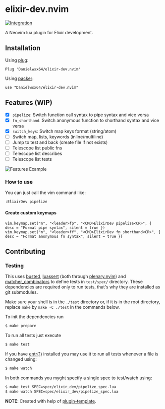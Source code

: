 # elixir-dev.nvim

[![Integration][integration-badge]][integration-runs]

A Neovim lua plugin for Elixir development.


## Installation

Using [plug](https://github.com/junegunn/vim-plug):

```vim
Plug 'Danielwsx64/elixir-dev.nvim'
```

Using [packer](https://github.com/wbthomason/packer.nvim):

```
use "Danielwsx64/elixir-dev.nvim"
```

## Features (WIP)

- [x] `pipelize`: Switch function call syntax to pipe syntax and vice versa
- [x] `fn_shorthand`: Switch anonymous function to shorthand syntax and vice versa
- [x] `switch_keys`: Switch map keys format (string/atom)
- [ ] Switch map, lists, keywords (inline/multiline)
- [ ] Jump to test and back (create file if not exists)
- [ ] Telescope list public fns
- [ ] Telescope list describes
- [ ] Telescope list tests

![Features Example](https://github.com/Danielwsx64/elixir-dev.nvim/assets/17304947/20d3856d-c103-4d3a-83b1-3f1ecabc3504)

### How to use
You can just call the vim command like:

```
:ElixirDev pipelize
```

#### Create custom keymaps

```vimscript
vim.keymap.set("n", "<leader>fp", "<CMD>ElixirDev pipelize<CR>", { desc = "Format pipe syntax", silent = true })
vim.keymap.set("n", "<leader>ff", "<CMD>ElixirDev fn_shorthand<CR>", { desc = "Format anonymous fn syntax", silent = true })
```

## Contributing

### Testing

This uses [busted][busted], [luassert][luassert] (both through
[plenary.nvim][plenary]) and [matcher_combinators][matcher_combinators] to
define tests in `test/spec/` directory. These dependencies are required only to
run tests, that's why they are installed as git submodules.

Make sure your shell is in the `./test` directory or, if it is in the root directory,
replace `make` by `make -C ./test` in the commands below.

To init the dependencies run

```bash
$ make prepare
```

To run all tests just execute

```bash
$ make test
```

If you have [entr(1)][entr] installed you may use it to run all tests whenever a
file is changed using:

```bash
$ make watch
```

In both commands you myght specify a single spec to test/watch using:

```bash
$ make test SPEC=spec/elixir_dev/pipelize_spec.lua
$ make watch SPEC=spec/elixir_dev/pipelize_spec.lua
```

**NOTE**: Created with help of [plugin-template][plugin-template].

[entr]: https://eradman.com/entrproject/
[busted]: https://olivinelabs.com/busted/
[luassert]: https://github.com/Olivine-Labs/luassert
[plenary]: https://github.com/nvim-lua/plenary.nvim
[matcher_combinators]: https://github.com/m00qek/matcher_combinators.lua
[plugin-template]: https://github.com/m00qek/plugin-template.nvim
[integration-badge]: https://github.com/Danielwsx64/elixir-dev.nvim/actions/workflows/integration.yml/badge.svg
[integration-runs]: https://github.com/Danielwsx64/elixir-dev.nvim/actions/workflows/integration.yml
